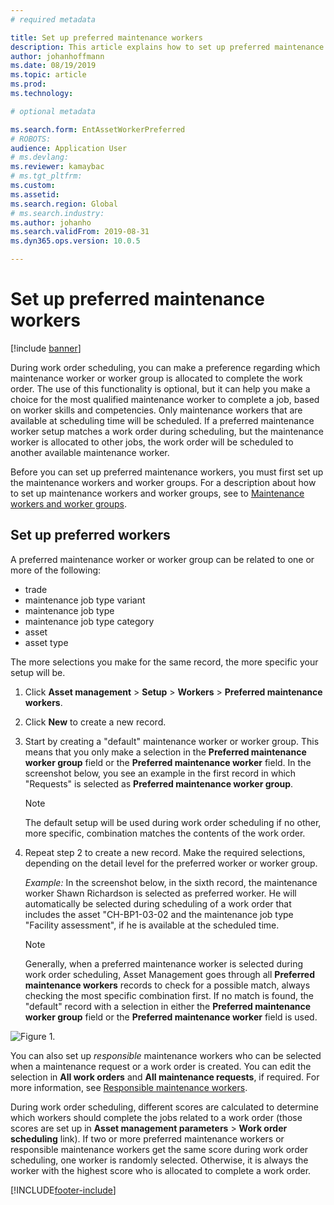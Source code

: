 ```yaml
---
# required metadata

title: Set up preferred maintenance workers
description: This article explains how to set up preferred maintenance workers in Asset Management.
author: johanhoffmann
ms.date: 08/19/2019
ms.topic: article
ms.prod: 
ms.technology: 

# optional metadata

ms.search.form: EntAssetWorkerPreferred 
# ROBOTS: 
audience: Application User
# ms.devlang: 
ms.reviewer: kamaybac
# ms.tgt_pltfrm: 
ms.custom: 
ms.assetid: 
ms.search.region: Global
# ms.search.industry: 
ms.author: johanho
ms.search.validFrom: 2019-08-31
ms.dyn365.ops.version: 10.0.5

---
```


# Set up preferred maintenance workers

[!include [banner](../../includes/banner.md)]

During work order scheduling, you can make a preference regarding which maintenance worker or worker group is allocated to complete the work order. The use of this functionality is optional, but it can help you make a choice for the most qualified maintenance worker to complete a job, based on worker skills and competencies. Only maintenance workers that are available at scheduling time will be scheduled. If a preferred maintenance worker setup matches a work order during scheduling, but the maintenance worker is allocated to other jobs, the work order will be scheduled to another available maintenance worker.

Before you can set up preferred maintenance workers, you must first set up the maintenance workers and worker groups. For a description about how to set up maintenance workers and worker groups, see to [Maintenance workers and worker groups](../setup-for-objects/workers-and-worker-groups.md).

## Set up preferred workers

A preferred maintenance worker or worker group can be related to one or more of the following:

- trade  
- maintenance job type variant  
- maintenance job type  
- maintenance job type category  
- asset  
- asset type  

The more selections you make for the same record, the more specific your setup will be.

1. Click **Asset management** > **Setup** > **Workers** > **Preferred maintenance workers**.

2. Click **New** to create a new record.

3. Start by creating a "default" maintenance worker or worker group. This means that you only make a selection in the **Preferred maintenance worker group** field or the **Preferred maintenance worker** field. In the screenshot below, you see an example in the first record in which "Requests" is selected as **Preferred maintenance worker group**.

    > [!NOTE]
    > The default setup will be used during work order scheduling if no other, more specific, combination matches the contents of the work order.

4. Repeat step 2 to create a new record. Make the required selections, depending on the detail level for the preferred worker or worker group. 

    *Example:* In the screenshot below, in the sixth record, the maintenance worker Shawn Richardson is selected as preferred worker. He will automatically be selected during scheduling of a work order that includes the asset "CH-BP1-03-02 and the maintenance job type "Facility assessment", if he is available at the scheduled time.

    > [!NOTE]
    > Generally, when a preferred maintenance worker is selected during work order scheduling, Asset Management goes through all **Preferred maintenance workers** records to check for a possible match, always checking the most specific combination first. If no match is found, the "default" record with a selection in either the **Preferred maintenance worker group** field or the **Preferred maintenance worker** field is used.

![Figure 1.](media/02-work-order-scheduling.png)

You can also set up *responsible* maintenance workers who can be selected when a maintenance request or a work order is created. You can edit the selection in **All work orders** and **All maintenance requests**, if required. For more information, see [Responsible maintenance workers](../setup-for-maintenance-requests/responsible-workers.md).

During work order scheduling, different scores are calculated to determine which workers should complete the jobs related to a work order (those scores are set up in **Asset management parameters** > **Work order scheduling** link). If two or more preferred maintenance workers or responsible maintenance workers get the same score during work order scheduling, one worker is randomly selected. Otherwise, it is always the worker with the highest score who is allocated to complete a work order.



[!INCLUDE[footer-include](../../../includes/footer-banner.md)]
